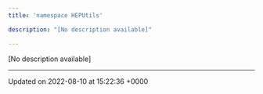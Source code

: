 ```yaml
---
title: 'namespace HEPUtils'

description: "[No description available]"

---
```







[No description available]






-------------------------------

Updated on 2022-08-10 at 15:22:36 +0000
